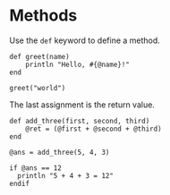 # Methods

Use the `def` keyword to define a method.

```
def greet(name)
    println "Hello, #{@name}!"
end

greet("world")
```

The last assignment is the return value.

```
def add_three(first, second, third)
    @ret = (@first + @second + @third)
end

@ans = add_three(5, 4, 3)

if @ans == 12
  println "5 + 4 + 3 = 12"
endif
```